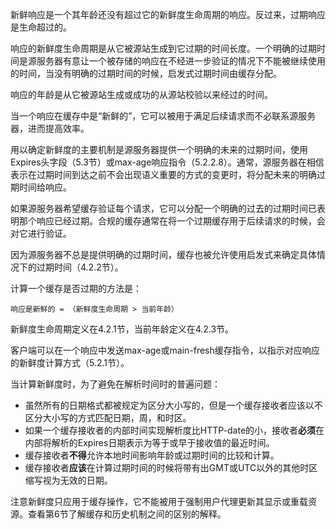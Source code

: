新鲜响应是一个其年龄还没有超过它的新鲜度生命周期的响应。反过来，过期响应是生命超过的。

响应的新鲜度生命周期是从它被源站生成到它过期的时间长度。一个明确的过期时间是源服务器有意让一个被存储的响应在不经进一步验证的情况下不能被继续使用的时间，当没有明确的过期时间的时候，启发式过期时间由缓存分配。

响应的年龄是从它被源站生成或成功的从源站校验以来经过的时间。

当一个响应在缓存中是“新鲜的”，它可以被用于满足后续请求而不必联系源服务器，进而提高效率。

用以确定新鲜度的主要机制是源服务器提供一个明确的未来的过期时间，使用Expires头字段（5.3节）或max-age响应指令（5.2.2.8）。通常，源服务器在相信表示在过期时间到达之前不会出现语义重要的方式的变更时，将分配未来的明确过期时间给响应。

如果源服务器希望缓存验证每个请求，它可以分配一个明确的过去的过期时间已表明那个响应已经过期。合规的缓存通常在将一个过期缓存用于后续请求的时候，会对它进行验证。

因为源服务器不总是提供明确的过期时间，缓存也被允许使用启发式来确定具体情况下的过期时间（4.2.2节）。

计算一个缓存是否过期的方法是：

```
响应是新鲜的 = （新鲜度生命周期 > 当前年龄）
```

新鲜度生命周期定义在4.2.1节，当前年龄定义在4.2.3节。

客户端可以在一个响应中发送max-age或main-fresh缓存指令，以指示对应响应的新鲜度计算方式（5.2.1节）。

当计算新鲜度时，为了避免在解析时间时的普遍问题：

- 虽然所有的日期格式都被规定为区分大小写的，但是一个缓存接收者应该以不区分大小写的方式匹配日期，周，和时区。
- 如果一个缓存接收者的内部时间实现解析度比HTTP-date的小，接收者**必须**在内部将解析的Expires日期表示为等于或早于接收值的最近时间。
- 缓存接收者**不得**允许本地时间影响年龄或过期时间的比较和计算。
- 缓存接收者**应该**在计算过期时间的时候将带有出GMT或UTC以外的其他时区缩写视为无效的日期。

注意新鲜度只应用于缓存操作，它不能被用于强制用户代理更新其显示或重载资源。查看第6节了解缓存和历史机制之间的区别的解释。